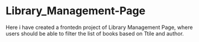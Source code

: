 # Library_Management-Page
Here i have created a frontedn project of Library Management Page, where users should be able to filter the list of books based on Ttile and author.
